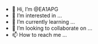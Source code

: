 - 👋 Hi, I’m @EA1APG
- 👀 I’m interested in ...
- 🌱 I’m currently learning ...
- 💞️ I’m looking to collaborate on ...
- 📫 How to reach me ...

<!---
EA1APG/EA1APG is a ✨ special ✨ repository because its `README.md` (this file) appears on your GitHub profile.
You can click the Preview link to take a look at your changes.
--->
